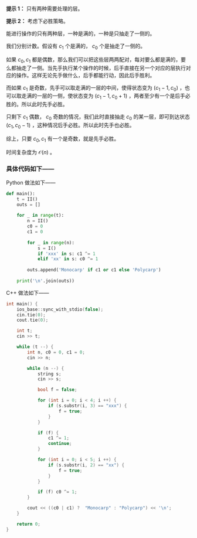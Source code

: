 **提示 1：** 只有两种需要处理的层。

**提示 2：** 考虑下必胜策略。

能进行操作的只有两种层，一种是满的，一种是只抽走了一侧的。

我们分别计数。假设有 $c_1$ 个是满的， $c_0$ 个是抽走了一侧的。

如果 $c_0,c_1$ 都是偶数，那么我们可以把这些层两两配对，每对要么都是满的，要么都抽走了一侧。当先手执行某个操作的时候，后手直接在另一个对应的层执行对应的操作。这样无论先手做什么，后手都能行动，因此后手胜利。

而如果 $c_1$ 是奇数，先手可以取走满的一层的中间，使得状态变为 $(c_1-1,c_0)$ ，也可以取走满的一层的一侧，使状态变为 $(c_1-1,c_0+1)$ ，两者至少有一个是后手必胜的。所以此时先手必胜。

只剩下 $c_1$ 偶数， $c_0$ 奇数的情况，我们此时直接抽走 $c_0$ 的某一层，即可到达状态 $(c_1,c_0-1)$ ，这种情况后手必胜。所以此时先手也必胜。

综上，只要 $c_0,c_1$ 有一个是奇数，就是先手必胜。

时间复杂度为 $\mathcal{O}(n)$ 。

### 具体代码如下——

Python 做法如下——

```Python []
def main(): 
    t = II()
    outs = []
    
    for _ in range(t):
        n = II()
        c0 = 0
        c1 = 0
        
        for _ in range(n):
            s = I()
            if 'xxx' in s: c1 ^= 1
            elif 'xx' in s: c0 ^= 1
        
        outs.append('Monocarp' if c1 or c1 else 'Polycarp')
    
    print('\n'.join(outs))
```

C++ 做法如下——

```cpp []
int main() {
	ios_base::sync_with_stdio(false);
	cin.tie(0);
	cout.tie(0);

	int t;
	cin >> t;

	while (t --) {
		int n, c0 = 0, c1 = 0;
		cin >> n;

		while (n --) {
			string s;
			cin >> s;

			bool f = false;

			for (int i = 0; i < 4; i ++) {
				if (s.substr(i, 3) == "xxx") {
					f = true;
				}
			}

			if (f) {
				c1 ^= 1;
				continue;
			}

			for (int i = 0; i < 5; i ++) {
				if (s.substr(i, 2) == "xx") {
					f = true;
				}
			}

			if (f) c0 ^= 1;
		}

		cout << ((c0 | c1) ?  "Monocarp" : "Polycarp") << '\n';
	}

	return 0;
}
```
